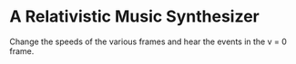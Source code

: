 # A Relativistic Music Synthesizer

Change the speeds of the various frames and hear the events in the v = 0 frame. 
